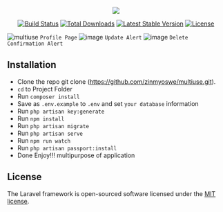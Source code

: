 <p align="center"><img src="https://laravel.com/assets/img/components/logo-laravel.svg"></p>

<p align="center">
<a href="https://travis-ci.org/laravel/framework"><img src="https://travis-ci.org/laravel/framework.svg" alt="Build Status"></a>
<a href="https://packagist.org/packages/laravel/framework"><img src="https://poser.pugx.org/laravel/framework/d/total.svg" alt="Total Downloads"></a>
<a href="https://packagist.org/packages/laravel/framework"><img src="https://poser.pugx.org/laravel/framework/v/stable.svg" alt="Latest Stable Version"></a>
<a href="https://packagist.org/packages/laravel/framework"><img src="https://poser.pugx.org/laravel/framework/license.svg" alt="License"></a>

</p>

![multiuse](https://user-images.githubusercontent.com/29988949/57055636-81f55300-6c51-11e9-8a60-9946d448fc03.PNG)
`Profile Page`
![image](https://user-images.githubusercontent.com/29988949/57288630-b2ccf200-706e-11e9-9d2e-e5ae473df4ec.png)
`Update Alert`
![image](https://user-images.githubusercontent.com/29988949/57288686-cc6e3980-706e-11e9-8122-2f48ed5893f5.png)
`Delete Confirmation Alert`
## Installation
 - Clone the repo git clone (https://github.com/zinmyoswe/multiuse.git).
 - `cd` to Project Folder
 - Run `composer install`
 - Save as `.env.example` to `.env` and set `your database` information
 - Run `php artisan key:generate`
 - Run `npm install`
 - Run `php artisan migrate`
 - Run `php artisan serve`
 - Run `npm run watch`
 - Run `php artisan passport:install`
 - Done Enjoy!!! multipurpose of application
  

## License

The Laravel framework is open-sourced software licensed under the [MIT license](https://opensource.org/licenses/MIT).
